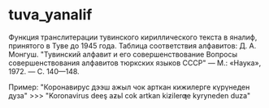 # tuva_yanalif
Функция  транслитерации тувинского кириллического текста в яналиф, принятого в Туве до 1945 года. Таблица соответствия алфавитов: Д. А. Монгуш. "Тувинский алфавит и его совершенствование Вопросы совершенствования алфавитов тюркских языков СССР" — М.: «Наука», 1972. — С. 140—148. 

Пример:
"Коронавирус дээш ажыл чок арткан кижилерге күрүнеден дуза" >>> "Koronavirus deeş aƶьl cok artkan kiƶilerƣe kyryneden duza"
